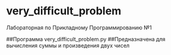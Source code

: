 # very_difficult_problem
Лабораторная по Прикладному Программированию №1

##Программа very_difficult_problem.py
##Предназначена для вычисления суммы и произведения двух чисел
